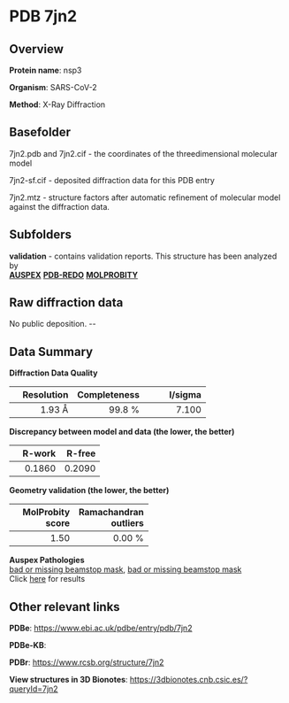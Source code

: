 # PDB 7jn2

## Overview

**Protein name**: nsp3

**Organism**: SARS-CoV-2

**Method**: X-Ray Diffraction



## Basefolder

7jn2.pdb and 7jn2.cif - the coordinates of the threedimensional molecular model

7jn2-sf.cif - deposited diffraction data for this PDB entry

7jn2.mtz - structure factors after automatic refinement of molecular model against the diffraction data.

## Subfolders





**validation** - contains validation reports. This structure has been analyzed by <br>[**AUSPEX**](https://github.com/thorn-lab/coronavirus_structural_task_force/tree/master/pdb/nsp3/SARS-CoV-2/7jn2/validation/auspex) [**PDB-REDO**](https://github.com/thorn-lab/coronavirus_structural_task_force/tree/master/pdb/nsp3/SARS-CoV-2/7jn2/validation/pdb-redo) [**MOLPROBITY**](https://github.com/thorn-lab/coronavirus_structural_task_force/tree/master/pdb/nsp3/SARS-CoV-2/7jn2/validation/molprobity)   



## Raw diffraction data

No public deposition. --<br> 

## Data Summary
**Diffraction Data Quality**

|   | Resolution | Completeness| I/sigma |
|---|-------------:|----------------:|--------------:|
|   |1.93 Å|99.8  %|<img width=50/>7.100|

**Discrepancy between model and data (the lower, the better)**

|   | **R-work**| **R-free**   
|---|-------------:|----------------:|           
||  0.1860|  0.2090|

**Geometry validation (the lower, the better)**

|   |**MolProbity<br>score**| **Ramachandran<br>outliers** 
|---|-------------:|----------------:|
||  1.50|  0.00 %|

**Auspex Pathologies**<br> [bad or missing beamstop mask](https://www.auspex.de/pathol/#2), [bad or missing beamstop mask](https://www.auspex.de/pathol/#2)<br>Click [here](https://github.com/thorn-lab/coronavirus_structural_task_force/blob/master/pdb/nsp3/SARS-CoV-2/7jn2/validation/auspex/7jn2_auspex_comments.txt)  for results

 



## Other relevant links 
**PDBe**:  https://www.ebi.ac.uk/pdbe/entry/pdb/7jn2

**PDBe-KB**:  
 
**PDBr**: https://www.rcsb.org/structure/7jn2 

**View structures in 3D Bionotes**: https://3dbionotes.cnb.csic.es/?queryId=7jn2

